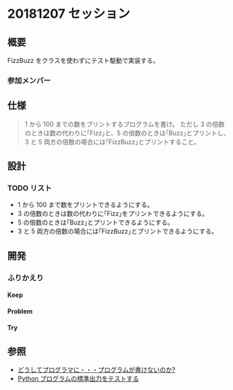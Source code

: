 # 20181207 セッション

## 概要

FizzBuzz をクラスを使わずにテスト駆動で実装する。

### 参加メンバー

## 仕様

> 1 から 100 までの数をプリントするプログラムを書け。
> ただし 3 の倍数のときは数の代わりに｢Fizz｣と、5 の倍数のときは｢Buzz｣とプリントし、3 と 5 両方の倍数の場合には｢FizzBuzz｣とプリントすること。

## 設計

### TODO リスト

- 1 から 100 まで数をプリントできるようにする。
- 3 の倍数のときは数の代わりに｢Fizz｣をプリントできるようにする。
- 5 の倍数のときは｢Buzz｣とプリントできるようにする。
- 3 と 5 両方の倍数の場合には｢FizzBuzz｣とプリントできるようにする。

## 開発

### ふりかえり

#### Keep

#### Problem

#### Try

## 参照

- [どうしてプログラマに・・・プログラムが書けないのか?](http://www.aoky.net/articles/jeff_atwood/why_cant_programmers_program.htm)
- [Python プログラムの標準出力をテストする](https://qiita.com/Asayu123/items/6f2471aa5ebe597b2638)
